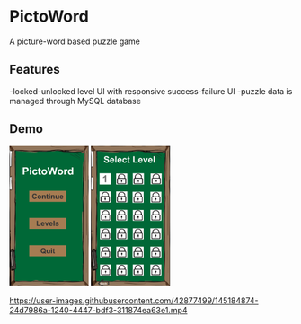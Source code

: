 # PictoWord

A picture-word based puzzle game

## Features 

-locked-unlocked level UI with responsive success-failure UI
-puzzle data is managed through MySQL database


## Demo

![Home](READMEresources/Home.png)             ![Settings](READMEresources/Levels.png)

https://user-images.githubusercontent.com/42877499/145184874-24d7986a-1240-4447-bdf3-311874ea63e1.mp4
